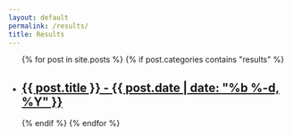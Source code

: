 ```yaml
---
layout: default
permalink: /results/
title: Results
---
```


<ul class="post-list">
  {% for post in site.posts %}
    {% if post.categories contains "results" %}
    <li>
        <h2>
          <a class="post-link" href="{{ post.url | prepend: site.baseurl }}">{{ post.title }} - {{ post.date | date: "%b %-d, %Y" }}</a>
        </h2>
      </li>
      {% endif %}
  {% endfor %}
</ul>
